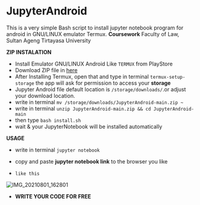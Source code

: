 # JupyterAndroid
This is a very simple Bash script to install jupyter notebook program for android in GNU/LINUX emulator Termux. **Coursework** Faculty of Law, Sultan Ageng Tirtayasa University

**ZIP INSTALATION**
* Install Emulator GNU/LINUX Android Like `TERMUX` from PlayStore
* Download ZIP file in [here](https://github.com/tubagus-dev/JupyterAndroid/archive/refs/heads/main.zip)
* After Installing Termux, open that and type in terminal `termux-setup-storage` the app will ask for permission to access your **storage**
* Jupyter Android file default location is `/storage/downloads/`.or adjust your download location.
* write in terminal ```mv /storage/downloads/JupyterAndroid-main.zip ~```
* write in terminal ```unzip JupyterAndroid-main.zip && cd JupyterAndroid-main```
* then type ```bash install.sh```
* wait & your JupyterNotebook will be installed automatically

**USAGE**
* write in terminal  ```jupyter notebook```
* copy and paste **jupyter notebook link** to the browser you like

* `like this`

![IMG_20210801_162801](https://user-images.githubusercontent.com/85897078/127769395-43e4339b-8fd1-43cc-93c3-2b88c9793af8.jpg)

* **WRITE YOUR CODE FOR FREE**
